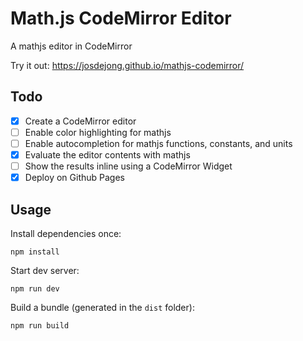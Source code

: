 # Math.js CodeMirror Editor

A mathjs editor in CodeMirror

Try it out: https://josdejong.github.io/mathjs-codemirror/

## Todo

- [x] Create a CodeMirror editor
- [ ] Enable color highlighting for mathjs
- [ ] Enable autocompletion for mathjs functions, constants, and units
- [x] Evaluate the editor contents with mathjs
- [ ] Show the results inline using a CodeMirror Widget
- [x] Deploy on Github Pages

## Usage

Install dependencies once:

```
npm install
```

Start dev server:

```
npm run dev
```

Build a bundle (generated in the `dist` folder):

``` 
npm run build
```
